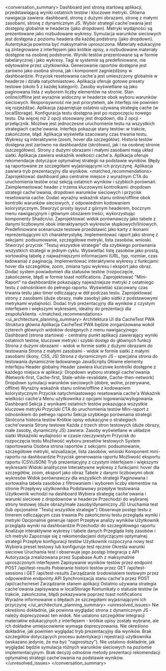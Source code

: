 <conversation_summary>
<decisions>
Dashboard jest stroną startową aplikacji, przedstawiającą wyniki ostatnich testów i kluczowe metryki.
Główna nawigacja zawiera: dashboard, stronę z dużymi obrazami, stronę z małymi zasobami, stronę z dynamicznym JS.
Wybór strategii cache'owania jest dostępny globalnie w headerze (jako dropdown).
Metryki wydajności są prezentowane jako rozbudowane wykresy.
Symulacja warunków sieciowych jest dostępna z poziomu headera dla każdej podstrony (jako dropdown).
Autentykacja powinna być maksymalnie uproszczona.
Materiały edukacyjne są zintegrowane z interfejsem jako krótkie opisy, a rozbudowane materiały dostępne na osobnej podstronie.
Wyniki testów prezentowane są w formie tabelarycznej i jako wykresy.
Tagi w systemie są predefiniowane, nie edytowalne przez użytkownika.
Generowanie raportów dostępne jest zarówno jako osobna strona, jak i komponent zagnieżdżony w dashboardzie.
Przycisk resetowania cache'a jest umieszczony globalnie w headerze i działa natychmiastowo.
Aplikacja oferuje gotowe presety testowe (około 5 z każdej kategorii).
Zasoby wyświetlane są jako paginowana lista z wyborem liczby elementów na stronie.
Stan online/offline jest wyraźnie widoczny w headerze obok wyboru warunków sieciowych.
Responsywność nie jest priorytetem, ale interfejs nie powinien się rozjeżdżać.
Aplikacja zapamiętuje ostatnio używaną strategię cache (w localStorage).
Konfiguracja testu dostępna jest po rozpoczęciu nowego testu.
Dla więcej niż 2 opcji stosowany jest dropdown, dla 2 opcji - przełącznik.
Możliwe jest jednoczesne uruchomienie testu na wszystkich strategiach cache'owania.
Interfejs pokazuje stany testów: w trakcie, zakończone, błąd.
Aplikacja wyświetla szacowany czas trwania testu.
Wykresy są interaktywne (zoom, hover dla szczegółów).
Historia testów dostępna jest zarówno na dashboardzie (skrótowo), jak i na osobnej stronie (szczegółowo).
Strony z dużymi obrazami i małymi zasobami mają układ siatki.
Aplikacja zawiera wskaźnik wielkości cache'a.
Aplikacja oferuje rekomendacje dotyczące optymalnej strategii na podstawie wyników.
Błędy są raportowane ze szczegółami wyjaśniającymi ich przyczynę.
Aplikacja zawiera tryb prezentacyjny dla wyników.
</decisions>
<matched_recommendations>
Zaprojektować dashboard jako centralne miejsce z wyraźnym CTA do uruchomienia testów oraz sekcją ostatnich wyników i szybkich porównań.
Zaimplementować header z trzema kluczowymi kontrolkami: dropdown strategii cache'owania, dropdown warunków sieciowych i przycisk resetowania cache.
Dodać wyraźny wskaźnik stanu online/offline obok kontrolki warunków sieciowych, z odpowiednim kodowaniem kolorystycznym.
Stworzyć prosty layout z górnym headerem, bocznym menu nawigacyjnym i głównym obszarem treści, wykorzystując komponenty Shadcn/ui.
Zaprojektować widok porównawczy jako tabele z danymi liczbowymi obok interaktywnych wykresów słupkowych/liniowych.
Predefiniowane scenariusze testowe przedstawić jako karty z ikonami reprezentującymi ich charakterystykę.
Implementować raport jako stronę z sekcjami: podsumowanie, szczegółowe metryki, lista zasobów, wnioski.
Stworzyć przycisk "Testuj wszystkie strategie" dla szybkiego porównania wszystkich strategii w jednym cyklu.
Wyświetlać listę zasobów jako prostą, sortowalną tabelę z najważniejszymi informacjami (URL, typ, rozmiar, czas ładowania) z paginacją.
Implementować interaktywne wykresy z funkcjami: hover dla szczegółów, zoom, zmiana typu wykresu i eksport jako obraz.
Dodać system powiadomień dla statusów testów (rozpoczęcie, zakończenie, błąd) w formie toast notifications.
Zaprojektować "Mini-Raport" na dashboardzie pokazujący najważniejsze metryki z ostatniego testu z odnośnikiem do pełnego raportu.
Wyświetlać szacowany czas trwania testu jako timer odliczający w dół podczas testu.
Zaprojektować strony z zasobami (duże obrazy, małe zasoby) jako siatki z podstawowymi metrykami wydajności.
Dodać tryb prezentacyjny dla wyników z czystym interfejsem i większymi wykresami, idealny do prezentacji dla zespołu/klienta.
</matched_recommendations>
<ui_architecture_planning_summary>
Architektura UI dla CacheTest PWA
Struktura główna
Aplikacja CacheTest PWA będzie zorganizowana wokół czterech głównych widoków dostępnych z menu nawigacyjnego:
Dashboard (strona startowa) - centralny punkt aplikacji zawierający wyniki ostatnich testów, kluczowe metryki i szybki dostęp do głównych funkcji
Strona z dużymi obrazami - widok w formie siatki z dużymi obrazami do testowania
Strona z małymi zasobami - widok w formie siatki z małymi zasobami (ikony, CSS, JS)
Strona z dynamicznym JS - specjalna strona do testowania dynamicznie ładowanego JavaScriptu
Główne elementy interfejsu
Header globalny
Header zawiera kluczowe kontrolki dostępne z każdego miejsca w aplikacji:
Dropdown wyboru strategii cache'owania (Network-first, Cache-first, Stale-while-revalidate, Cache-then-network)
Dropdown symulacji warunków sieciowych (dobre, wolne, przerywane, offline)
Wyraźny wskaźnik stanu online/offline z kodowaniem kolorystycznym
Przycisk natychmiastowego resetowania cache'a
Wskaźnik wielkości cache'a
Menu użytkownika z opcjami logowania/wylogowania
Dashboard
Sekcja z wynikami ostatnich testów pokazująca wszystkie kluczowe metryki
Przyciski CTA do uruchomienia testów
Mini-raport z odnośnikiem do pełnego raportu
Sekcja szybkiego porównania strategii
Skrócona historia testów
Krótkie opisy edukacyjne o strategiach cache'owania
Strony testowe
Każda z trzech stron testowych (duże obrazy, małe zasoby, dynamiczny JS) zawiera:
Zasoby wyświetlane w układzie siatki
Wskaźniki wydajności w czasie rzeczywistym
Przycisk do rozpoczęcia testu
Możliwość wyboru presetów testowych
System raportowania
Osobna strona raportów z sekcjami: podsumowanie, szczegółowe metryki, wizualizacje, lista zasobów, wnioski
Komponent mini-raportu na dashboardzie
Przycisk generowania raportu
Możliwość eksportu raportu (CSV/JSON)
Tryb prezentacyjny z czystym interfejsem i większymi wykresami
Widoki analityczne
Interaktywne wykresy z funkcjami: hover dla szczegółów, zoom, eksport jako obraz
Tabele z danymi liczbowymi obok wykresów
Widok porównawczy dla wszystkich strategii
Paginowana i sortowalna tabela zasobów z filtrowaniem i wyborem liczby elementów na stronie
Przepływy użytkownika
Podstawowy przepływ testowania
Użytkownik wchodzi na dashboard
Wybiera strategię cache'owania i warunki sieciowe z dropdownów w headerze
Przechodzi do wybranej strony testowej (duże obrazy/małe zasoby/dynamiczny JS)
Uruchamia test (lub opcjonalnie "Testuj wszystkie strategie")
Obserwuje postęp testu z timerem odliczającym czas trwania
Po zakończeniu testu przegląda wyniki i metryki
Opcjonalnie generuje raport
Przepływ analizy wyników
Użytkownik przegląda wyniki na dashboardzie
Przechodzi do szczegółowego raportu
Analizuje interaktywne wykresy i tabele danych
Przegląda listę zasobów i ich metryki
Zapoznaje się z rekomendacjami dotyczącymi optymalnej strategii
Przepływ konfiguracji testów
Użytkownik rozpoczyna nowy test
Wybiera preset testowy lub konfiguruje test ręcznie
Określa warunki sieciowe
Uruchamia test i obserwuje jego postęp
Integracja z API
Autoryzacja zrealizowana przez Supabase Auth z maksymalnie uproszczonym interfejsem
Zapisywanie wyników testów przez endpoint POST /api/test-results
Pobieranie historii testów przez GET /api/test-sessions i GET /api/test-results
Zarządzanie środowiskiem testowym przez odpowiednie endpointy API
Synchronizacja stanu cache'a przez POST /api/cache/reset
Zarządzanie stanem aplikacji
Ostatnio używana strategia cache'owania zapisywana w localStorage
Komunikaty o statusie testów (w trakcie, zakończone, błąd) pokazywane poprzez toast notifications
Wyraźne informowanie o błędach ze szczegółami wyjaśniającymi ich przyczynę
</ui_architecture_planning_summary>
<unresolved_issues>
Nie określono dokładnie, jak powinna wyglądać strona z dynamicznym JS - należy doprecyzować ten widok.
Nie ustalono szczegółów integracji materiałów edukacyjnych z interfejsem - krótkie opisy zostały wybrane, ale ich dokładne umiejscowienie wymaga doprecyzowania.
Nie określono dokładnie, jak powinien wyglądać tryb prezentacyjny dla wyników.
Brak szczegółów dotyczących procesu autentykacji i rejestracji użytkownika (wskazano jedynie, że ma być "najprostszy").
Nie ustalono dokładnie, jak wyglądać będzie symulacja różnych warunków sieciowych na poziomie implementacyjnym.
Brak decyzji odnośnie metody prezentacji rekomendacji optymalnej strategii cache'owania na podstawie wyników.
</unresolved_issues>
</conversation_summary>